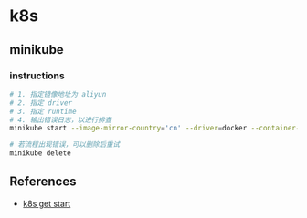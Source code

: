 # k8s

## minikube

### instructions

```sh
# 1. 指定镜像地址为 aliyun
# 2. 指定 driver
# 3. 指定 runtime
# 4. 输出错误日志，以进行排查
minikube start --image-mirror-country='cn' --driver=docker --container-runtime=containerd --alsologtostderr --v=5

# 若流程出现错误，可以删除后重试
minikube delete
```

## References

- [k8s get start](https://minikube.sigs.k8s.io/docs/start/)
